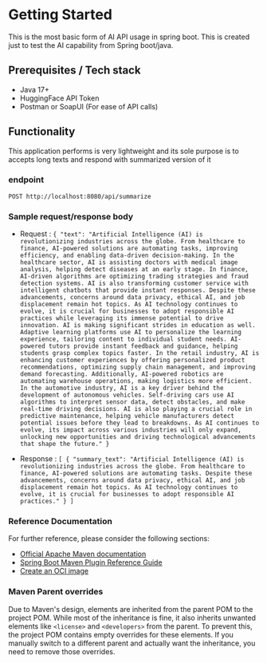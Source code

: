 
# Getting Started
This is the most basic form of AI API usage in spring boot. This is created just to test the AI capability from Spring boot/java.

## Prerequisites / Tech stack
* Java 17+
* HuggingFace API Token
* Postman or SoapUI (For ease of API calls)


## Functionality
This application performs is very lightweight and its sole purpose is to accepts long texts and respond with summarized version of it

### endpoint 

`POST http://localhost:8080/api/summarize`

### Sample request/response body

* Request : 
`{
"text": "Artificial Intelligence (AI) is revolutionizing industries across the globe. From healthcare to finance, AI-powered solutions are automating tasks, improving efficiency, and enabling data-driven decision-making. In the healthcare sector, AI is assisting doctors with medical image analysis, helping detect diseases at an early stage. In finance, AI-driven algorithms are optimizing trading strategies and fraud detection systems. AI is also transforming customer service with intelligent chatbots that provide instant responses. Despite these advancements, concerns around data privacy, ethical AI, and job displacement remain hot topics. As AI technology continues to evolve, it is crucial for businesses to adopt responsible AI practices while leveraging its immense potential to drive innovation. AI is making significant strides in education as well. Adaptive learning platforms use AI to personalize the learning experience, tailoring content to individual student needs. AI-powered tutors provide instant feedback and guidance, helping students grasp complex topics faster. In the retail industry, AI is enhancing customer experiences by offering personalized product recommendations, optimizing supply chain management, and improving demand forecasting. Additionally, AI-powered robotics are automating warehouse operations, making logistics more efficient. In the automotive industry, AI is a key driver behind the development of autonomous vehicles. Self-driving cars use AI algorithms to interpret sensor data, detect obstacles, and make real-time driving decisions. AI is also playing a crucial role in predictive maintenance, helping vehicle manufacturers detect potential issues before they lead to breakdowns. As AI continues to evolve, its impact across various industries will only expand, unlocking new opportunities and driving technological advancements that shape the future."
}`


* Response :
`[
{
"summary_text": "Artificial Intelligence (AI) is revolutionizing industries across the globe. From healthcare to finance, AI-powered solutions are automating tasks. Despite these advancements, concerns around data privacy, ethical AI, and job displacement remain hot topics. As AI technology continues to evolve, it is crucial for businesses to adopt responsible AI practices."
}
]`


### Reference Documentation
For further reference, please consider the following sections:

* [Official Apache Maven documentation](https://maven.apache.org/guides/index.html)
* [Spring Boot Maven Plugin Reference Guide](https://docs.spring.io/spring-boot/3.4.3/maven-plugin)
* [Create an OCI image](https://docs.spring.io/spring-boot/3.4.3/maven-plugin/build-image.html)

### Maven Parent overrides

Due to Maven's design, elements are inherited from the parent POM to the project POM.
While most of the inheritance is fine, it also inherits unwanted elements like `<license>` and `<developers>` from the parent.
To prevent this, the project POM contains empty overrides for these elements.
If you manually switch to a different parent and actually want the inheritance, you need to remove those overrides.


